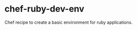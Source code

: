 chef-ruby-dev-env
=================

Chef recipe to create a basic environment for ruby applications.
